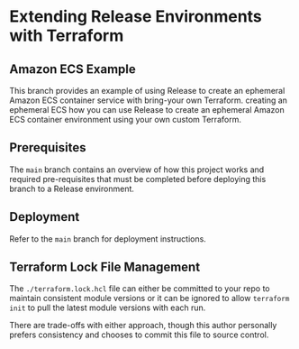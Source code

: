 # Extending Release Environments with Terraform

## Amazon ECS Example

This branch provides an example of using Release to create an ephemeral Amazon ECS container service with bring-your own Terraform.  creating an ephemeral ECS how you can use Release to create an ephemeral Amazon ECS container environment using your own custom Terraform.

## Prerequisites

The `main` branch contains an overview of how this project works and required pre-requisites that must be completed before deploying this branch to a Release environment. 

## Deployment

Refer to the `main` branch for deployment instructions.

## Terraform Lock File Management

The `./terraform.lock.hcl` file can either be committed to your repo to maintain consistent module versions or it can be ignored to allow `terraform init` to pull the latest module versions with each run. 

There are trade-offs with either approach, though this author personally prefers consistency and chooses to commit this file to source control.